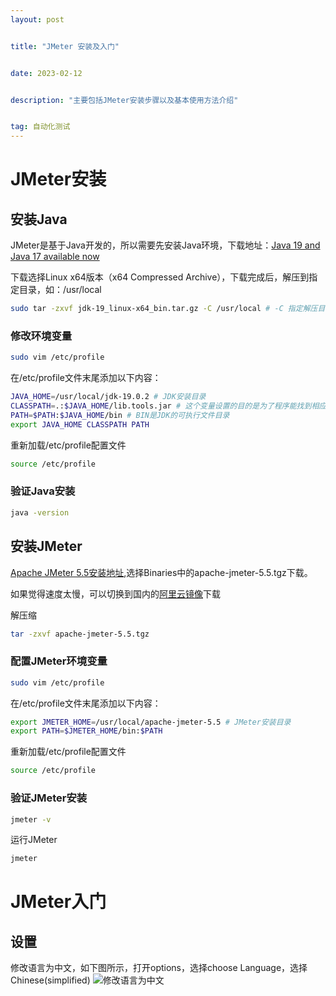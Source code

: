 ```yaml
---
layout: post


title: "JMeter 安装及入门"


date: 2023-02-12


description: "主要包括JMeter安装步骤以及基本使用方法介绍"


tag: 自动化测试
---
```

# JMeter安装

## 安装Java

JMeter是基于Java开发的，所以需要先安装Java环境，下载地址：[Java 19 and Java 17 available now
](https://www.oracle.com/cn/java/technologies/downloads/#java16)

下载选择Linux x64版本（x64 Compressed Archive），下载完成后，解压到指定目录，如：/usr/local

```bash
sudo tar -zxvf jdk-19_linux-x64_bin.tar.gz -C /usr/local # -C 指定解压目录
```

### 修改环境变量

```bash
sudo vim /etc/profile
```

在/etc/profile文件末尾添加以下内容：

```bash
JAVA_HOME=/usr/local/jdk-19.0.2 # JDK安装目录
CLASSPATH=.:$JAVA_HOME/lib.tools.jar # 这个变量设置的目的是为了程序能找到相应的被执行的".class"文件
PATH=$PATH:$JAVA_HOME/bin # BIN是JDK的可执行文件目录
export JAVA_HOME CLASSPATH PATH
```

重新加载/etc/profile配置文件

```bash
source /etc/profile
```

### 验证Java安装

```bash
java -version
```

## 安装JMeter

[Apache JMeter 5.5安装地址](https://jmeter.apache.org/download_jmeter.cgi),选择Binaries中的apache-jmeter-5.5.tgz下载。

如果觉得速度太慢，可以切换到国内的[阿里云镜像](http://mirrors.aliyun.com/apache/jmeter/binaries/?spm=a2c6h.25603864.0.0.5da369a5TPLRdD)下载

解压缩

```bash
tar -zxvf apache-jmeter-5.5.tgz
```


### 配置JMeter环境变量

```bash
sudo vim /etc/profile
```

在/etc/profile文件末尾添加以下内容：

```bash
export JMETER_HOME=/usr/local/apache-jmeter-5.5 # JMeter安装目录
export PATH=$JMETER_HOME/bin:$PATH
```

重新加载/etc/profile配置文件

```bash
source /etc/profile
```

### 验证JMeter安装

```bash
jmeter -v
```

运行JMeter

```bash
jmeter
```

# JMeter入门

## 设置
修改语言为中文，如下图所示，打开options，选择choose Language，选择Chinese(simplified)
![修改语言为中文](https://cdn.jsdelivr.net/gh/ChanJeunlam/PicgoBed/blogs/pictures/20230212140228.png)
